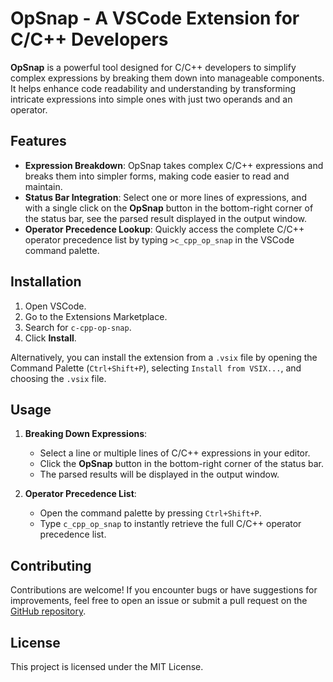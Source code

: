 # OpSnap - A VSCode Extension for C/C++ Developers

**OpSnap** is a powerful tool designed for C/C++ developers to simplify complex expressions by breaking them down into manageable components. It helps enhance code readability and understanding by transforming intricate expressions into simple ones with just two operands and an operator.

## Features
- **Expression Breakdown**: OpSnap takes complex C/C++ expressions and breaks them into simpler forms, making code easier to read and maintain.
- **Status Bar Integration**: Select one or more lines of expressions, and with a single click on the **OpSnap** button in the bottom-right corner of the status bar, see the parsed result displayed in the output window.
- **Operator Precedence Lookup**: Quickly access the complete C/C++ operator precedence list by typing `>c_cpp_op_snap` in the VSCode command palette.


## Installation

1. Open VSCode.
2. Go to the Extensions Marketplace.
3. Search for `c-cpp-op-snap`.
4. Click **Install**.

Alternatively, you can install the extension from a `.vsix` file by opening the Command Palette (`Ctrl+Shift+P`), selecting `Install from VSIX...`, and choosing the `.vsix` file.

## Usage

1. **Breaking Down Expressions**:
   - Select a line or multiple lines of C/C++ expressions in your editor.
   - Click the **OpSnap** button in the bottom-right corner of the status bar.
   - The parsed results will be displayed in the output window.

2. **Operator Precedence List**:
   - Open the command palette by pressing `Ctrl+Shift+P`.
   - Type `c_cpp_op_snap` to instantly retrieve the full C/C++ operator precedence list.

## Contributing

Contributions are welcome! If you encounter bugs or have suggestions for improvements, feel free to open an issue or submit a pull request on the [GitHub repository](https://github.com/KAJESPERWEI/c-cpp-op-snap).

## License

This project is licensed under the MIT License.